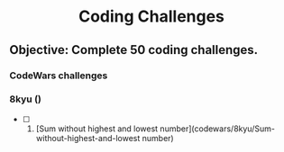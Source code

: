 <h1 align="center">Coding Challenges</h1>

## Objective: Complete 50 coding challenges.

### CodeWars challenges

### 8kyu ()

- [ ] 1. [Sum without highest and lowest number](codewars/8kyu/Sum-without-highest-and-lowest number)
